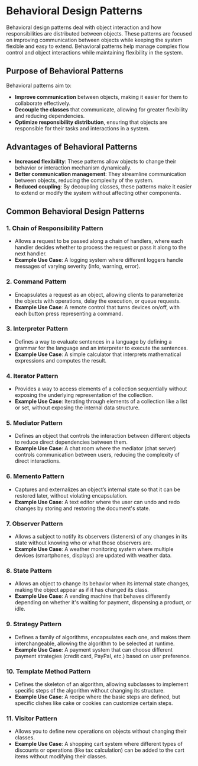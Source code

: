 # **Behavioral Design Patterns**

Behavioral design patterns deal with object interaction and how responsibilities are distributed between objects. These patterns are focused on improving communication between objects while keeping the system flexible and easy to extend. Behavioral patterns help manage complex flow control and object interactions while maintaining flexibility in the system.

## **Purpose of Behavioral Patterns**

Behavioral patterns aim to:
- **Improve communication** between objects, making it easier for them to collaborate effectively.
- **Decouple the classes** that communicate, allowing for greater flexibility and reducing dependencies.
- **Optimize responsibility distribution**, ensuring that objects are responsible for their tasks and interactions in a system.

## **Advantages of Behavioral Patterns**

- **Increased flexibility**: These patterns allow objects to change their behavior or interaction mechanism dynamically.
- **Better communication management**: They streamline communication between objects, reducing the complexity of the system.
- **Reduced coupling**: By decoupling classes, these patterns make it easier to extend or modify the system without affecting other components.

## **Common Behavioral Design Patterns**

### 1. **Chain of Responsibility Pattern**
- Allows a request to be passed along a chain of handlers, where each handler decides whether to process the request or pass it along to the next handler.
- **Example Use Case**: A logging system where different loggers handle messages of varying severity (info, warning, error).

### 2. **Command Pattern**
- Encapsulates a request as an object, allowing clients to parameterize the objects with operations, delay the execution, or queue requests.
- **Example Use Case**: A remote control that turns devices on/off, with each button press representing a command.

### 3. **Interpreter Pattern**
- Defines a way to evaluate sentences in a language by defining a grammar for the language and an interpreter to execute the sentences.
- **Example Use Case**: A simple calculator that interprets mathematical expressions and computes the result.

### 4. **Iterator Pattern**
- Provides a way to access elements of a collection sequentially without exposing the underlying representation of the collection.
- **Example Use Case**: Iterating through elements of a collection like a list or set, without exposing the internal data structure.

### 5. **Mediator Pattern**
- Defines an object that controls the interaction between different objects to reduce direct dependencies between them.
- **Example Use Case**: A chat room where the mediator (chat server) controls communication between users, reducing the complexity of direct interactions.

### 6. **Memento Pattern**
- Captures and externalizes an object’s internal state so that it can be restored later, without violating encapsulation.
- **Example Use Case**: A text editor where the user can undo and redo changes by storing and restoring the document's state.

### 7. **Observer Pattern**
- Allows a subject to notify its observers (listeners) of any changes in its state without knowing who or what those observers are.
- **Example Use Case**: A weather monitoring system where multiple devices (smartphones, displays) are updated with weather data.

### 8. **State Pattern**
- Allows an object to change its behavior when its internal state changes, making the object appear as if it has changed its class.
- **Example Use Case**: A vending machine that behaves differently depending on whether it's waiting for payment, dispensing a product, or idle.

### 9. **Strategy Pattern**
- Defines a family of algorithms, encapsulates each one, and makes them interchangeable, allowing the algorithm to be selected at runtime.
- **Example Use Case**: A payment system that can choose different payment strategies (credit card, PayPal, etc.) based on user preference.

### 10. **Template Method Pattern**
- Defines the skeleton of an algorithm, allowing subclasses to implement specific steps of the algorithm without changing its structure.
- **Example Use Case**: A recipe where the basic steps are defined, but specific dishes like cake or cookies can customize certain steps.

### 11. **Visitor Pattern**
- Allows you to define new operations on objects without changing their classes.
- **Example Use Case**: A shopping cart system where different types of discounts or operations (like tax calculation) can be added to the cart items without modifying their classes.
